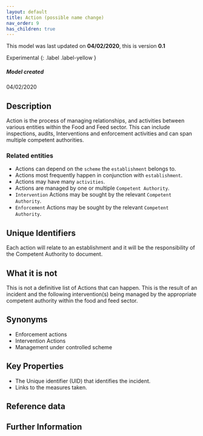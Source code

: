 ```yaml
---
layout: default
title: Action (possible name change)
nav_order: 9
has_children: true
---
```


This model was last updated on **04/02/2020**, this is version **0.1**

Experimental {: .label .label-yellow }

##### Model created
04/02/2020

## Description

Action is the process of managing relationships, and activities between various entities within the Food and Feed sector.  This can include inspections, audits, Interventions and enforcement activities and can span multiple competent authorities.

### Related entities
-   Actions can depend on the `scheme` the `establishment` belongs to.
-   Actions most frequently happen in conjunction with `establishment`.
-   Actions may have many `activities`.
-   Actions are managed by one or multiple `Competent Authority`.
-   `Intervention` Actions may be sought by the relevant `Competent Authority`.
-   `Enforcement` Actions may be sought by the relevant `Competent Authority`.

## Unique Identifiers
Each action will relate to an establishment and it will be the responsibility of the Competent Authority to document.

## What it is not
This is not a definitive list of Actions that can happen. This is the result of an incident and the following intervention(s) being managed by the appropriate competent authority within the food and feed sector.

## Synonyms
*   Enforcement actions
*   Intervention Actions
*   Management under controlled scheme

## Key Properties
*   The Unique identifier (UID) that identifies the incident.
*   Links to the measures taken.


## Reference data


## Further Information
